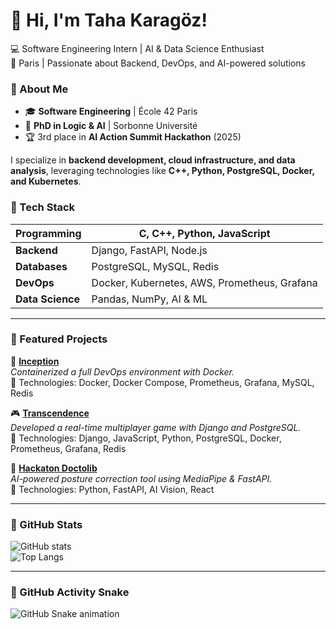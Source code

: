 # 👋 Hi, I'm Taha Karagöz!

💻 Software Engineering Intern | AI & Data Science Enthusiast  
📍 Paris | Passionate about Backend, DevOps, and AI-powered solutions  

### 🔹 About Me
- 🎓 **Software Engineering** | École 42 Paris  
- 🤖 **PhD in Logic & AI** | Sorbonne Université  
- 🏆 3rd place in **AI Action Summit Hackathon** (2025)  

I specialize in **backend development, cloud infrastructure, and data analysis**, leveraging technologies like **C++, Python, PostgreSQL, Docker, and Kubernetes**.  

### 🔹 Tech Stack
| **Programming**  | C, C++, Python, JavaScript |
|------------------|--------------------------|
| **Backend**      | Django, FastAPI, Node.js |
| **Databases**    | PostgreSQL, MySQL, Redis |
| **DevOps**       | Docker, Kubernetes, AWS, Prometheus, Grafana |
| **Data Science** | Pandas, NumPy, AI & ML  |

---

### 🔹 Featured Projects  
🚀 **[Inception](https://github.com/karagoz36/Inception)**  
_Containerized a full DevOps environment with Docker._  
🔹 Technologies: Docker, Docker Compose, Prometheus, Grafana, MySQL, Redis  

🎮 **[Transcendence](https://github.com/karagoz36/transcendence)**  
_Developed a real-time multiplayer game with Django and PostgreSQL._  
🔹 Technologies: Django, JavaScript, Python, PostgreSQL, Docker, Prometheus, Grafana, Redis  

🤖 **[Hackaton Doctolib](https://github.com/karagoz36/Hackathon_Doctolib)**  
_AI-powered posture correction tool using MediaPipe & FastAPI._  
🔹 Technologies: Python, FastAPI, AI Vision, React  

---

### 🔹 GitHub Stats
![GitHub stats](https://github-readme-stats.vercel.app/api?username=karagoz36&show_icons=true&theme=radical)  
![Top Langs](https://github-readme-stats.vercel.app/api/top-langs/?username=karagoz36&layout=compact&theme=radical)

---
### 🐍 GitHub Activity Snake  
![GitHub Snake animation](https://github.com/karagoz36z/karagoz36/blob/output/github-contribution-grid-snake.svg)

